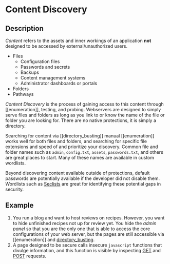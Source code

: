 # Content Discovery
## Description
*Content* refers to the assets and inner workings of an application **not** designed to be accessed by external/unauthorized users.
- Files
	-  Configuration files
	-   Passwords and secrets
	-   Backups
	-   Content management systems
	-   Administrator dashboards or portals
- Folders
- Pathways

*Content Discovery* is the process of gaining access to this content through [[enumeration]], testing, and probing. Webservers are designed to simply serve files and folders as long as you link to or know the name of the file or folder you are looking for. There are no native protections, it is simply a directory. 

Searching for content via [[directory_busting]] manual [[enumeration]] works well for both files and folders, and searching for specific file extensions and speed of and prioritize your discovery. Common file and folder names such as `admin`, `config.txt`, `assets`, `passwords.txt`, and others are great places to start. Many of these names are available in custom wordlists. 

Beyond discovering content available outside of protections, default passwords are potentially available if the developer did not disable them. Wordlists such as [Seclists](../../../tools/cli_utilities/seclists.md) are great for identifying these potential gaps in security. 

## Example
1. You run a blog and want to host reviews on recipes. However, you want to hide unfinished recipes not up for review yet. You hide the *admin panel* so that you are the only one that is able to access the core configurations of your web server, but the pages are still accessible via [[enumeration]] and [directory_busting](directory_busting.md).
2. A page designed to be secure calls insecure `javascript` functions that divulge information, and this function is visible by inspecting [GET](GET.md) and [POST](POST.md) requests. 

